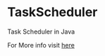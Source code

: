 TaskScheduler
=============

Task Scheduler in Java

For More info visit <a href="http://compilr.org/java/task-scheduler-in-java/">here</a>